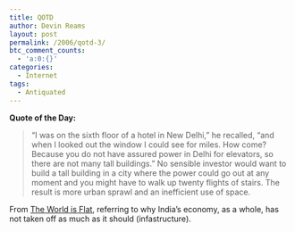 ```yaml
---
title: QOTD
author: Devin Reams
layout: post
permalink: /2006/qotd-3/
btc_comment_counts:
  - 'a:0:{}'
categories:
  - Internet
tags:
  - Antiquated
---
```

**Quote of the Day:**

> &#8220;I was on the sixth floor of a hotel in New Delhi,&#8221; he recalled, &#8220;and when I looked out the window I could see for miles. How come? Because you do not have assured power in Delhi for elevators, so there are not many tall buildings.&#8221; No sensible investor would want to build a tall building in a city where the power could go out at any moment and you might have to walk up twenty flights of stairs. The result is more urban sprawl and an inefficient use of space.

From [The World is Flat][1], referring to why India&#8217;s economy, as a whole, has not taken off as much as it should (infastructure).

 [1]: http://www.amazon.com/exec/obidos/redirect?link_code=as2&#038;path=ASIN/0374292884&#038;tag=devinreamscom-20&#038;camp=1789&#038;creative=9325